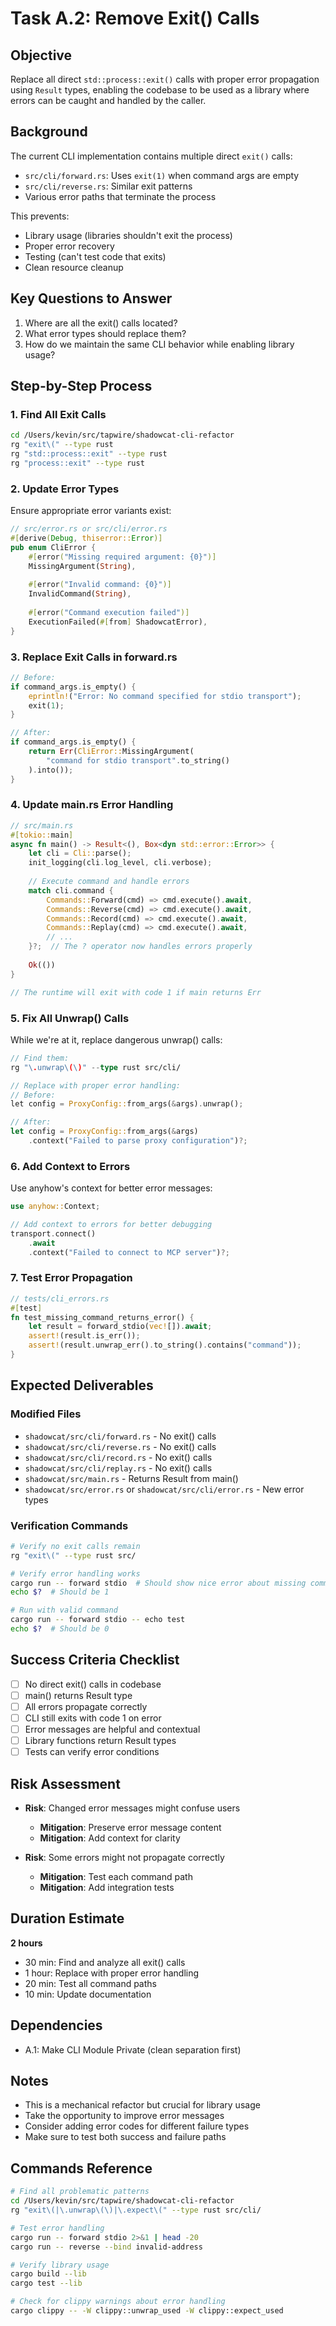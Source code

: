 # Task A.2: Remove Exit() Calls

## Objective
Replace all direct `std::process::exit()` calls with proper error propagation using `Result` types, enabling the codebase to be used as a library where errors can be caught and handled by the caller.

## Background
The current CLI implementation contains multiple direct `exit()` calls:
- `src/cli/forward.rs`: Uses `exit(1)` when command args are empty
- `src/cli/reverse.rs`: Similar exit patterns
- Various error paths that terminate the process

This prevents:
- Library usage (libraries shouldn't exit the process)
- Proper error recovery
- Testing (can't test code that exits)
- Clean resource cleanup

## Key Questions to Answer
1. Where are all the exit() calls located?
2. What error types should replace them?
3. How do we maintain the same CLI behavior while enabling library usage?

## Step-by-Step Process

### 1. Find All Exit Calls
```bash
cd /Users/kevin/src/tapwire/shadowcat-cli-refactor
rg "exit\(" --type rust
rg "std::process::exit" --type rust
rg "process::exit" --type rust
```

### 2. Update Error Types
Ensure appropriate error variants exist:
```rust
// src/error.rs or src/cli/error.rs
#[derive(Debug, thiserror::Error)]
pub enum CliError {
    #[error("Missing required argument: {0}")]
    MissingArgument(String),
    
    #[error("Invalid command: {0}")]
    InvalidCommand(String),
    
    #[error("Command execution failed")]
    ExecutionFailed(#[from] ShadowcatError),
}
```

### 3. Replace Exit Calls in forward.rs
```rust
// Before:
if command_args.is_empty() {
    eprintln!("Error: No command specified for stdio transport");
    exit(1);
}

// After:
if command_args.is_empty() {
    return Err(CliError::MissingArgument(
        "command for stdio transport".to_string()
    ).into());
}
```

### 4. Update main.rs Error Handling
```rust
// src/main.rs
#[tokio::main]
async fn main() -> Result<(), Box<dyn std::error::Error>> {
    let cli = Cli::parse();
    init_logging(cli.log_level, cli.verbose);
    
    // Execute command and handle errors
    match cli.command {
        Commands::Forward(cmd) => cmd.execute().await,
        Commands::Reverse(cmd) => cmd.execute().await,
        Commands::Record(cmd) => cmd.execute().await,
        Commands::Replay(cmd) => cmd.execute().await,
        // ...
    }?;  // The ? operator now handles errors properly
    
    Ok(())
}

// The runtime will exit with code 1 if main returns Err
```

### 5. Fix All Unwrap() Calls
While we're at it, replace dangerous unwrap() calls:
```rust
// Find them:
rg "\.unwrap\(\)" --type rust src/cli/

// Replace with proper error handling:
// Before:
let config = ProxyConfig::from_args(&args).unwrap();

// After:
let config = ProxyConfig::from_args(&args)
    .context("Failed to parse proxy configuration")?;
```

### 6. Add Context to Errors
Use anyhow's context for better error messages:
```rust
use anyhow::Context;

// Add context to errors for better debugging
transport.connect()
    .await
    .context("Failed to connect to MCP server")?;
```

### 7. Test Error Propagation
```rust
// tests/cli_errors.rs
#[test]
fn test_missing_command_returns_error() {
    let result = forward_stdio(vec![]).await;
    assert!(result.is_err());
    assert!(result.unwrap_err().to_string().contains("command"));
}
```

## Expected Deliverables

### Modified Files
- `shadowcat/src/cli/forward.rs` - No exit() calls
- `shadowcat/src/cli/reverse.rs` - No exit() calls  
- `shadowcat/src/cli/record.rs` - No exit() calls
- `shadowcat/src/cli/replay.rs` - No exit() calls
- `shadowcat/src/main.rs` - Returns Result from main()
- `shadowcat/src/error.rs` or `shadowcat/src/cli/error.rs` - New error types

### Verification Commands
```bash
# Verify no exit calls remain
rg "exit\(" --type rust src/

# Verify error handling works
cargo run -- forward stdio  # Should show nice error about missing command
echo $?  # Should be 1

# Run with valid command
cargo run -- forward stdio -- echo test
echo $?  # Should be 0
```

## Success Criteria Checklist
- [ ] No direct exit() calls in codebase
- [ ] main() returns Result type
- [ ] All errors propagate correctly
- [ ] CLI still exits with code 1 on error
- [ ] Error messages are helpful and contextual
- [ ] Library functions return Result types
- [ ] Tests can verify error conditions

## Risk Assessment
- **Risk**: Changed error messages might confuse users
  - **Mitigation**: Preserve error message content
  - **Mitigation**: Add context for clarity

- **Risk**: Some errors might not propagate correctly
  - **Mitigation**: Test each command path
  - **Mitigation**: Add integration tests

## Duration Estimate
**2 hours**
- 30 min: Find and analyze all exit() calls
- 1 hour: Replace with proper error handling
- 20 min: Test all command paths
- 10 min: Update documentation

## Dependencies
- A.1: Make CLI Module Private (clean separation first)

## Notes
- This is a mechanical refactor but crucial for library usage
- Take the opportunity to improve error messages
- Consider adding error codes for different failure types
- Make sure to test both success and failure paths

## Commands Reference
```bash
# Find all problematic patterns
cd /Users/kevin/src/tapwire/shadowcat-cli-refactor
rg "exit\(|\.unwrap\(\)|\.expect\(" --type rust src/cli/

# Test error handling
cargo run -- forward stdio 2>&1 | head -20
cargo run -- reverse --bind invalid-address

# Verify library usage
cargo build --lib
cargo test --lib

# Check for clippy warnings about error handling
cargo clippy -- -W clippy::unwrap_used -W clippy::expect_used
```